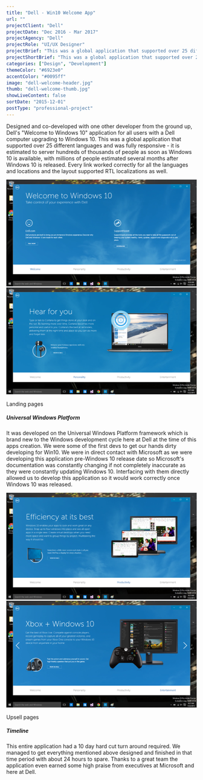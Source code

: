 ```yaml
---
title: "Dell - Win10 Welcome App"
url: ""
projectClient: "Dell"
projectDate: "Dec 2016 - Mar 2017"
projectAgency: "Dell"
projectRole: "UI/UX Designer"
projectBrief: "This was a global application that supported over 25 different languages and was fully responsive – it is estimated to server hundreds of thousands of people as soon as Windows 10 is available, with millions of people estimated several months after Windows 10 is released."
projectShortBrief: "This was a global application that supported over 25 different languages and is fully responsive built on UWP."
categories: ["Design", "Development"]
themeColor: "#6923e0"
accentColor: "#0095ff"
image: "dell-welcome-header.jpg"
thumb: "dell-welcome-thumb.jpg"
showLiveContent: false
sortDate: "2015-12-01"
postType: "professional-project"
---
```


Designed and co-developed with one other developer from the ground up, Dell's "Welcome to Windows 10" application for all users with a Dell computer upgrading to Windows 10. This was a global application that supported over 25 different languages and was fully responsive - it is estimated to server hundreds of thousands of people as soon as Windows 10 is available, with millions of people estimated several months after Windows 10 is released. Every link worked correctly for all the languages and locations and the layout supported RTL localizations as well.

<div class="photo-grid-container">
<div class="photo-grid">

<img src="dell-welcome-screenshot-1.png"/>
<img src="dell-welcome-screenshot-2.png"/>

</div>
</div>
<p class="photo-grid-subtitle">Landing pages</p>

##### Universal Windows Platform

It was developed on the Universal Windows Platform framework which is brand new to the Windows development cycle here at Dell at the time of this apps creation. We were some of the first devs to get our hands dirty developing for Win10. We were in direct contact with Microsoft as we were developing this application pre-Windows 10 release date so Microsoft's documentation was constantly changing if not completely inaccurate as they were constantly updating Windows 10. Interfacing with them directly allowed us to develop this application so it would work correctly once Windows 10 was released.

<div class="photo-grid-container">
<div class="photo-grid">

<img src="dell-welcome-screenshot-3.png"/>
<img src="dell-welcome-screenshot-4.png"/>

</div>
</div>
<p class="photo-grid-subtitle">Upsell pages</p>

##### Timeline

This entire application had a 10 day hard cut turn around required. We managed to get everything mentioned above designed and finished in that time period with about 24 hours to spare. Thanks to a great team the application even earned some high praise from executives at Microsoft and here at Dell.
